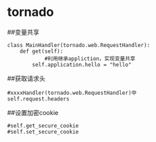 # tornado




##变量共享
```
class MainHandler(tornado.web.RequestHandler):
    def get(self):
			#利用继承appliction，实现变量共享
        self.application.hello = "hello"
```

##获取请求头
```
#xxxxHandler(tornado.web.RequestHandler)中
self.request.headers
```

##设置加密cookie
```
#self.get_secure_cookie
#self.set_secure_cookie
```

